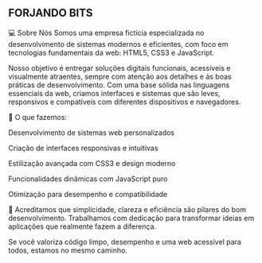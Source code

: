 ## FORJANDO BITS 

💻 Sobre Nós
Somos uma empresa fictícia especializada no desenvolvimento de sistemas modernos e eficientes, com foco em tecnologias fundamentais da web: HTML5, CSS3 e JavaScript.

Nosso objetivo é entregar soluções digitais funcionais, acessíveis e visualmente atraentes, sempre com atenção aos detalhes e às boas práticas de desenvolvimento. Com uma base sólida nas linguagens essenciais da web, criamos interfaces e sistemas que são leves, responsivos e compatíveis com diferentes dispositivos e navegadores.

🎯 O que fazemos:

Desenvolvimento de sistemas web personalizados

Criação de interfaces responsivas e intuitivas

Estilização avançada com CSS3 e design moderno

Funcionalidades dinâmicas com JavaScript puro

Otimização para desempenho e compatibilidade

🚀 Acreditamos que simplicidade, clareza e eficiência são pilares do bom desenvolvimento. Trabalhamos com dedicação para transformar ideias em aplicações que realmente fazem a diferença.

Se você valoriza código limpo, desempenho e uma web acessível para todos, estamos no mesmo caminho.

